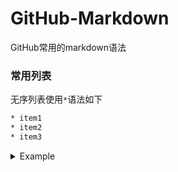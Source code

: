 # GitHub-Markdown
GitHub常用的markdown语法

### 常用列表
无序列表使用`*`语法如下
```bash
* item1
* item2
* item3
```
<details>
  <summary>Example</summary>
  
  * item1
  * item2
  * item3
    * item3_1
    * item3_2
  * item4
  
  </details>
